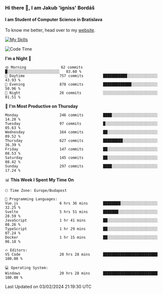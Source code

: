 ### Hi there 👋, I am Jakub 'igniss' Bordáš

#### I am Student of Computer Science in Bratislava
To know me better, head over to my [website](https://bordas.sk).

[![My Skills](https://skillicons.dev/icons?i=js,html,css,figma,svelte,java,kotlin,python,postgresql,typescript,nest,nodejs)](https://bordas.sk)


<!--START_SECTION:waka-->
![Code Time](http://img.shields.io/badge/Code%20Time-1%2C390%20hrs%2049%20mins-blue)

**I'm a Night 🦉** 

```text
🌞 Morning                62 commits          █░░░░░░░░░░░░░░░░░░░░░░░░   03.60 % 
🌆 Daytime                757 commits         ███████████░░░░░░░░░░░░░░   43.93 % 
🌃 Evening                878 commits         █████████████░░░░░░░░░░░░   50.96 % 
🌙 Night                  26 commits          ░░░░░░░░░░░░░░░░░░░░░░░░░   01.51 % 
```
📅 **I'm Most Productive on Thursday** 

```text
Monday                   246 commits         ████░░░░░░░░░░░░░░░░░░░░░   14.28 % 
Tuesday                  97 commits          █░░░░░░░░░░░░░░░░░░░░░░░░   05.63 % 
Wednesday                164 commits         ██░░░░░░░░░░░░░░░░░░░░░░░   09.52 % 
Thursday                 627 commits         █████████░░░░░░░░░░░░░░░░   36.39 % 
Friday                   147 commits         ██░░░░░░░░░░░░░░░░░░░░░░░   08.53 % 
Saturday                 145 commits         ██░░░░░░░░░░░░░░░░░░░░░░░   08.42 % 
Sunday                   297 commits         ████░░░░░░░░░░░░░░░░░░░░░   17.24 % 
```


📊 **This Week I Spent My Time On** 

```text
🕑︎ Time Zone: Europe/Budapest

💬 Programming Languages: 
Vue.js                   6 hrs 36 mins       ████████░░░░░░░░░░░░░░░░░   32.25 % 
Svelte                   5 hrs 51 mins       ███████░░░░░░░░░░░░░░░░░░   28.59 % 
JavaScript               1 hr 41 mins        ██░░░░░░░░░░░░░░░░░░░░░░░   08.26 % 
TypeScript               1 hr 29 mins        ██░░░░░░░░░░░░░░░░░░░░░░░   07.24 % 
Docker                   1 hr 15 mins        ██░░░░░░░░░░░░░░░░░░░░░░░   06.18 % 

🔥 Editors: 
VS Code                  20 hrs 28 mins      █████████████████████████   100.00 % 

💻 Operating System: 
Windows                  20 hrs 28 mins      █████████████████████████   100.00 % 
```


 Last Updated on 03/02/2024 21:19:30 UTC
<!--END_SECTION:waka-->
